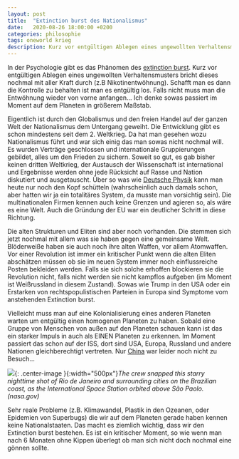 ```yaml
---
layout: post
title:  "Extinction burst des Nationalismus"
date:   2020-08-26 18:00:00 +0200
categories: philosophie
tags: oneworld krieg
description: Kurz vor entgültigen Ablegen eines ungewollten Verhaltensmusters bricht dieses nochmal mit aller Kraft durch.
---
```


In der Psychologie gibt es das Phänomen des [extinction burst](https://en.wikipedia.org/wiki/Extinction_(psychology)#Burst). Kurz vor entgültigen Ablegen eines ungewollten Verhaltensmusters bricht dieses nochmal mit aller Kraft durch (z.B Nikotinentwöhnung). Schafft man es dann die Kontrolle zu behalten ist man es entgültig los. Falls nicht muss man die Entwöhnung wieder von vorne anfangen... Ich denke sowas passiert im Moment auf dem Planeten in größerem Maßstab. 

Eigentlich ist durch den Globalismus und den freien Handel auf der ganzen Welt der Nationalismus dem Untergang geweiht. Die Entwicklung gibt es schon mindestens seit dem 2. Weltkrieg. Da hat man gesehen wozu Nationalismus führt und war sich einig das man sowas nicht nochmal will. Es wurden Verträge geschlossen und internationale Gruppierungen gebildet, alles um den Frieden zu sichern. Soweit so gut, es gab bisher keinen dritten Weltkrieg, der Austausch der Wissenschaft ist international und Ergebnisse werden ohne jede Rücksicht auf Rasse und Nation diskutiert und ausgetauscht. Über so was wie [Deutsche Physik](https://en.wikipedia.org/wiki/Deutsche_Physik "Deutsche Physik ") kann man heute nur noch den Kopf schütteln (wahrscheinlich auch damals schon, aber hatten wir ja ein totalitäres System, da musste man vorsichtig sein). Die multinationalen Firmen kennen auch keine Grenzen und agieren so, als wäre es eine Welt. Auch die Gründung der EU war ein deutlicher Schritt in diese Richtung.

Die alten Strukturen und Eliten sind aber noch vorhanden. Die stemmen sich jetzt nochmal mit allem was sie haben gegen eine gemeinsame Welt. Blöderweiße haben sie auch noch ihre alten Waffen, vor allem Atomwaffen. Vor einer Revolution ist immer ein kritischer Punkt wenn die alten Eliten abschätzen müssen ob sie im neuen System immer noch einflussreiche Posten bekleiden werden. Falls sie sich solche erhoffen blockieren sie die Revolution nicht, falls nicht werden sie nicht kampflos aufgeben (im Moment ist Weißrussland in diesem Zustand). Sowas wie Trump in den USA oder ein Erstarken von rechtspopulistischen Parteien in Europa sind Symptome vom anstehenden Extinction burst. 

Vielleicht muss man auf eine Kolonialisierung eines anderen Planeten warten um entgültig einen homogenen Planeten zu haben. Sobald eine Gruppe von Menschen von außen auf den Planeten schauen kann ist das ein starker Impuls in auch als EINEN Planeten zu erkennen. Im Moment passiert das schon auf der ISS, dort sind USA, Europa, Russland und andere Nationen gleichberechtigt vertreten. Nur [China](https://en.wikipedia.org/wiki/List_of_visitors_to_the_International_Space_Station) war leider noch nicht zu Besuch... 


![]({{'/assets/images/iss063e039001.jpg'}}){: .center-image }{:width="500px"}*The crew snapped this starry nighttime shot of Rio de Janeiro and surrounding cities on the Brazilian coast, as the International Space Station orbited above São Paolo. (nasa.gov)*

Sehr reale Probleme (z.B.  Klimawandel, Plastik in den Ozeanen, oder Epidemien von Superbugs) die wir auf dem Planeten gerade haben kennen keine Nationalstaaten. Das macht es ziemlich wichtig, dass wir den Extinction burst bestehen. Es ist ein kritischer Moment, so wie wenn man nach 6 Monaten ohne Kippen überlegt ob man sich nicht doch nochmal eine gönnen sollte.
